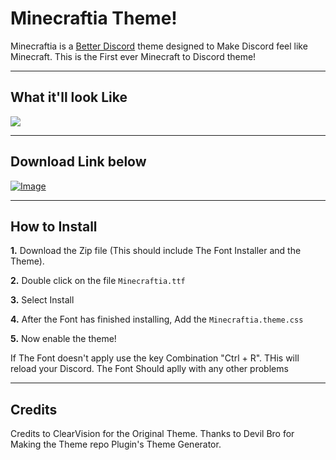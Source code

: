 # Minecraftia Theme!
Minecraftia is a [Better Discord](https://betterdiscord.net/home/) theme designed to Make Discord feel like Minecraft. This is the First ever Minecraft to Discord theme!
***
## What it'll look Like
<img src="https://github.com/ZaneDragonBorn/Minecraftia-BD-Theme/blob/master/Assets/Screenshot_11.jpg?raw=true">

***

## Download Link below
[![Image](https://github.com/ZaneDragonBorn/Minecraftia-BD-Theme/blob/master/Assets/download-button-new.png?raw=true)](https://www.dropbox.com/s/8x7cuyqro5kbgh8/Minecraftia%20Theme.zip?dl=1)

***

## How to Install

**1.** Download the Zip file (This should include The Font Installer and the Theme).

**2.** Double click on the file `Minecraftia.ttf`

**3.** Select Install

**4.** After the Font has finished installing, Add the `Minecraftia.theme.css`

**5.** Now enable the theme!

</div>
<div class="text-orange mb-2">
  If The Font doesn't apply use the key Combination "Ctrl + R". THis will reload your Discord. The Font Should aplly with any other problems
</div>

***
## Credits
Credits to ClearVision for the Original Theme.
Thanks to Devil Bro for Making the Theme repo Plugin's Theme Generator.
